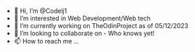 - 👋 Hi, I’m @Codelj1
- 👀 I’m interested in Web Development/Web tech
- 🌱 I’m currently working on TheOdinProject as of 05/12/2023
- 💞️ I’m looking to collaborate on - Who knows yet!
- 📫 How to reach me ...

<!---
Codelj1/Codelj1 is a ✨ special ✨ repository because its `README.md` (this file) appears on your GitHub profile.
You can click the Preview link to take a look at your changes.
--->
